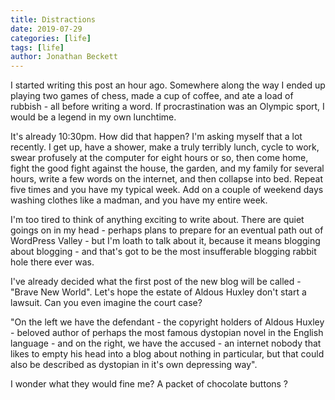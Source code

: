 ```yaml
---
title: Distractions
date: 2019-07-29
categories: [life]
tags: [life]
author: Jonathan Beckett
---
```


I started writing this post an hour ago. Somewhere along the way I ended up playing two games of chess, made a cup of coffee, and ate a load of rubbish - all before writing a word. If procrastination was an Olympic sport, I would be a legend in my own lunchtime.

It's already 10:30pm. How did that happen? I'm asking myself that a lot recently. I get up, have a shower, make a truly terribly lunch, cycle to work, swear profusely at the computer for eight hours or so, then come home, fight the good fight against the house, the garden, and my family for several hours, write a few words on the internet, and then collapse into bed. Repeat five times and you have my typical week. Add on a couple of weekend days washing clothes like a madman, and you have my entire week.

I'm too tired to think of anything exciting to write about. There are quiet goings on in my head - perhaps plans to prepare for an eventual path out of WordPress Valley - but I'm loath to talk about it, because it means blogging about blogging - and that's got to be the most insufferable blogging rabbit hole there ever was.

I've already decided what the first post of the new blog will be called - "Brave New World". Let's hope the estate of Aldous Huxley don't start a lawsuit. Can you even imagine the court case?

"On the left we have the defendant - the copyright holders of Aldous Huxley - beloved author of perhaps the most famous dystopian novel in the English language - and on the right, we have the accused - an internet nobody that likes to empty his head into a blog about nothing in particular, but that could also be described as dystopian in it's own depressing way".

I wonder what they would fine me? A packet of chocolate buttons ?